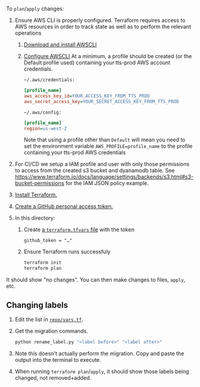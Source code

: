 To `plan`/`apply` changes:

1. Ensure AWS CLI is properly configured. Terraform requires access to AWS resources in order to track state as well as to perform the relevant operations

   1. [Download and install AWSCLI](https://aws.amazon.com/cli/)
   1. [Configure AWSCLI](https://docs.aws.amazon.com/cli/latest/userguide/cli-configure-files.html)
      At a minimum, a profile should be created (or the Default profile used) containing your tts-prod AWS account credentials.

      `~/.aws/credentials:`

      ```ini
      [profile_name]
      aws_access_key_id=YOUR_ACCESS_KEY_FROM_TTS_PROD
      aws_secret_access_key=YOUR_SECRET_ACCESS_KEY_FROM_TTS_PROD
      ```

      `~/.aws/config:`

      ```ini
      [profile_name]
      region=us-west-2
      ```

      Note that using a profile other than `Default` will mean you need to set the environment variable `AWS_PROFILE=profile_name` to the profile containing your tts-prod AWS credentials

2. For CI/CD we setup a IAM profile and user with only those permissions to access from the created s3 bucket and dyanamodb table. See https://www.terraform.io/docs/language/settings/backends/s3.html#s3-bucket-permissions for the IAM JSON policy example.
3. [Install Terraform.](https://learn.hashicorp.com/tutorials/terraform/install-cli)
4. [Create a GitHub personal access token.](https://github.com/settings/tokens)
5. In this directory:

   1. Create [a `terraform.tfvars` file](https://www.terraform.io/docs/configuration/variables.html#variable-definitions-tfvars-files) with the token

      ```hcl
      github_token = "…"
      ```

   2. Ensure Terraform runs successfuly

      ```sh
      terraform init
      terraform plan
      ```

It should show "no changes". You can then make changes to files, `apply`, etc.

## Changing labels

1. Edit the list in [`repo/vars.tf`](repo/vars.tf).
1. Get the migration commands.

   ```sh
   python rename_label.py "<label before>" "<label after>"
   ```

1. Note this doesn't actually perform the migration. Copy and paste the output into the terminal to execute.
1. When running `terraform plan`/`apply`, it should show those labels being changed, not removed+added.
